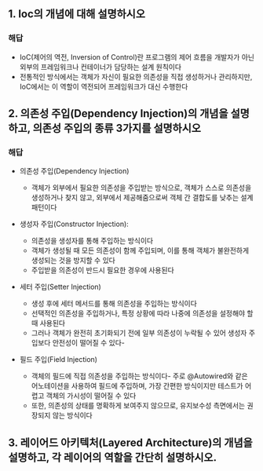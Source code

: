 ## 1. Ioc의 개념에 대해 설명하시오
### 해답
- IoC(제어의 역전, Inversion of Control)란 프로그램의 제어 흐름을 개발자가 아닌 외부의 프레임워크나 컨테이너가 담당하는 설계 원칙이다
- 전통적인 방식에서는 객체가 자신이 필요한 의존성을 직접 생성하거나 관리하지만, IoC에서는 이 역할이 역전되어 프레임워크가 대신 수행한다

## 2. 의존성 주입(Dependency Injection)의 개념을 설명하고, 의존성 주입의 종류 3가지를 설명하시오

### 해답
- 의존성 주입(Dependency Injection)
  - 객체가 외부에서 필요한 의존성을 주입받는 방식으로, 객체가 스스로 의존성을 생성하거나 찾지 않고, 외부에서 제공해줌으로써 객체 간 결합도를 낮추는 설계 패턴이다

- 생성자 주입(Constructor Injection):
  - 의존성을 생성자를 통해 주입하는 방식이다
  - 객체가 생성될 때 모든 의존성이 함께 주입되며, 이를 통해 객체가 불완전하게 생성되는 것을 방지할 수 있다
  - 주입받을 의존성이 반드시 필요한 경우에 사용된다
- 세터 주입(Setter Injection)
  - 생성 후에 세터 메서드를 통해 의존성을 주입하는 방식이다
  - 선택적인 의존성을 주입하거나, 특정 상황에 따라 나중에 의존성을 설정해야 할 때 사용된다
  - 그러나 객체가 완전히 초기화되기 전에 일부 의존성이 누락될 수 있어 생성자 주입보다 안전성이 떨어질 수 있다-
- 필드 주입(Field Injection)
  - 객체의 필드에 직접 의존성을 주입하는 방식이다- 주로 @Autowired와 같은 어노테이션을 사용하여 필드에 주입하며, 가장 간편한 방식이지만 테스트가 어렵고 객체의 가시성이 떨어질 수 있다
  - 또한, 의존성의 상태를 명확하게 보여주지 않으므로, 유지보수성 측면에서는 권장되지 않는 방식이다
 
## 3. 레이어드 아키텍처(Layered Architecture)의 개념을 설명하고, 각 레이어의 역할을 간단히 설명하시오.
